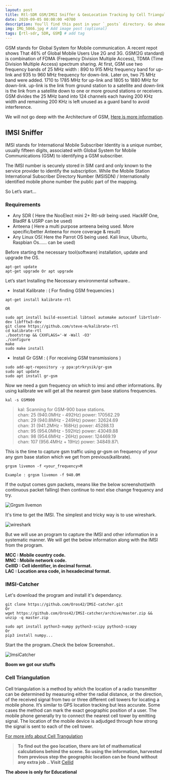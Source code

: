 ```yaml
---
layout: post
title: Rtl-SDR GSM/IMSI Sniffer & GeoLocation Tracking by Cell Triangulation
date: 2020-09-05 00:00:00 +0700
description: You’ll find this post in your `_posts` directory. Go ahead and edit it and re-build the site to see your changes. # Add post description (optional)
img: IMG_5866.jpg # Add image post (optional)
tags: [rtl-sdr, SDR, GSM] # add tag
---
```


GSM stands for Global System for Mobile communication. A recent repot shows That 46% of Global Mobile Users Use 2G and 3G. 
GSM(2G standard) is combination of FDMA (Frequency Division Multiple Access), TDMA (Time Division Multiple Access) spectrum sharing. At first, GSM use two frequency bands of 25 MHz width : 890 to 915 MHz frequency band for up-link and 935 to 960 MHz frequency for down-link. Later on, two 75 MHz band were added. 1710 to 1785 MHz for up-link and 1805 to 1880 MHz for down-link. up-link is the link from ground station to a satellite and down-link is the link from a satellite down to one or more ground stations or receivers. GSM divides the 25 MHz band into 124 channels each having 200 KHz width and remaining 200 KHz is left unused as a guard band to avoid interference.

We will not go deep with the Architecture of GSM, [Here is more information](https://en.m.wikipedia.org/wiki/GSM).

## IMSI Sniffer

IMSI stands for International Mobile Subscriber Identity is a unique number, usually fifteen digits, associated with Global System for Mobile Communications (GSM) to identifying a GSM subscriber.

The IMSI number is securely stored in SIM card and only known to the service provider to identify the subscription. While the  Mobile Station International Subscriber Directory Number (MSISDN) / Internationally identified mobile phone number the public part of the mapping.

So Let’s start...

### Requirements 
* Any SDR ( Here the NooElect mini 2+ Rtl-sdr being used. HackRf One, BladRf & USRP can be used)
* Anteena ( Here a multi purpose anteena being used. More specific/better Anteena for more coverage & result)
* Any Linux OS( Here the Parrot OS being used. Kali linux, Ubuntu, Raspbian Os...... can be used)

Before starting the necessary tool(software) installation, update and upgrade the OS.

```
apt-get update
apt-get upgrade Or apt upgrade

```

Let’s start Installing the Necessary environmental software..

* Install Kalibrate : ( For finding GSM frequencies )

```
apt-get install kalibrate-rtl

OR

sudo apt install build-essential libtool automake autoconf librtlsdr-dev libfftw3-dev
git clone https://github.com/steve-m/kalibrate-rtl
cd kalibrate-rtl
./bootstrap && CXXFLAGS='-W -Wall -O3'
./configure
make
sudo make install

```

* Install Gr GSM : ( For receiving GSM transmissions )

```
sudo add-apt-repository -y ppa:ptrkrysik/gr-gsm
sudo apt update
sudo apt install gr-gsm

```

Now we need a gsm frequency on which to imsi and other informations. By using kalibrate we will get all the nearest gsm base stations frequencies.

```
kal -s GSM900
```

>kal: Scanning for GSM-900 base stations.\
        chan: 25 (940.0MHz - 492Hz)	power: 170562.29\
	chan: 29 (940.8MHz - 249Hz)	power: 32624.69\
	chan: 31 (941.2MHz - 168Hz)	power: 45288.13\
	chan: 95 (954.0MHz - 592Hz)	power: 43049.88\
	chan: 98 (954.6MHz -  26Hz)	power: 124469.19\
	chan: 107 (956.4MHz +  19Hz)	power: 34849.87\

This is the time to capture gsm traffic using gr-gsm on frequency of your any gsm base station which we get from previous(kalibrate).

```
grgsm livemon -f <your_frequency>M

Example : grgsm livemon -f 940.0M

```

If the output comes gsm packets, means like the below screenshot(with continuous packet falling) then continue to next else change frequency and try.

![Grgsm livemon]({{site.baseurl}}/assets/img/grgzsm-livemon.png)

It's time to get the IMSI. The simplest and tricky way is to use wireshark.

![wireshark]({{site.baseurl}}/assets/img/wireshark_traffic-gsm.png)

But we will use an program to capture the IMSI and other information in a systematic manner. We will get the below information along with the IMSI from the program.

**MCC : Mobile country code.**\
**MNC : Mobile network code.**\
**CellID : Cell identifier, in decimal format.**\
**LAC : Location area code, in hexadecimal format.**

### IMSI-Catcher

Let's download the program and install it's dependancy.

```
git clone https://github.com/Oros42/IMSI-catcher.git
Or
wget https://github.com/Oros42/IMSI-catcher/archive/master.zip && unzip -q master.zip

sudo apt install python3-numpy python3-scipy python3-scapy
Or
pip3 install numpy...

```
Start the the program..Check the below Screenshot..

![ImsiCatcher]({{site.baseurl}}/assets/img/%20IMSI-%20sniff.png)

**Boom we got our stuffs**

### Cell Triangulation

Cell triangulation is a method by which the location of a radio transmitter can be determined by measuring either the radial distance, or the direction, of the received signal from two or three different cell towers for locating a mobile phone. It’s similar to GPS location tracking but less accurate. Some cases the method can mark the exact geographic position of a user. The mobile phone generally try to connect the nearest cell tower by emitting signal. The location of the  mobile device is adjudged through how strong the signal is sent to each of the cell tower.

[For more info about Cell Trangulation](https://4n6.com/cell-phone-triangulation/)

> **To find out the geo location, there are lot of mathematical calculations behind the scene. So using the information, harvested from previous step the geographic location can be found without any extra job .. Visit** [Cellid](https://opencellid.org/#zoom=16&lat=37.77888&lon=-122.41943)



**The above is only for Educational**




